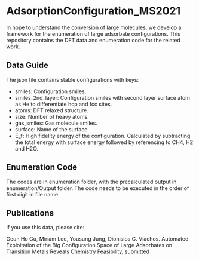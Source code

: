 AdsorptionConfiguration_MS2021
=========================================
In hope to understand the conversion of large molecules, we develop a framework for the enumeration of large adsorbate configurations. This repository contains the DFT data and enumeration code for the related work.

Data Guide
----------
The json file contains stable configurations with keys:
- smiles: Configuration smiles.
- smiles_2nd_layer: Configuration smiles with second layer surface atom as He to differentiate hcp and fcc sites.
- atoms: DFT relaxed structure.
- size: Number of heavy atoms.
- gas_smiles: Gas molecule smiles.
- surface: Name of the surface.
- E_f: High fidelity energy of the configuration. Calculated by subtracting the total energy with surface energy followed by referencing to CH4, H2 and H2O.

Enumeration Code
----------------
The codes are in enumeration folder, with the precalculated output in enumeration/Output folder. The code needs to be executed in the order of first digit in file name. 


Publications
------------
If you use this data, please cite:

Geun Ho Gu, Miriam Lee, Yousung Jung, Dionisios G. Vlachos. Automated Exploitation of the Big Configuration Space of Large Adsorbates on Transition Metals Reveals Chemistry Feasibility, submitted

